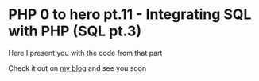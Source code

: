 # PHP 0 to hero pt.11 - Integrating SQL with PHP (SQL pt.3)

Here I present you with the code from that part

Check it out on [my blog](https://wizarddos.github.io/blog/programming/PHP_0_to_hero/11) and see you soon